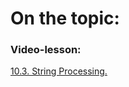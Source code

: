 # On the topic:

### Video-lesson:

[10.3. String Processing.](https://go.skillbox.ru/profession/profession-fullstack-js/js/videolesson/53befbf6-bb03-41cc-81ec-f65d88f6b546)
